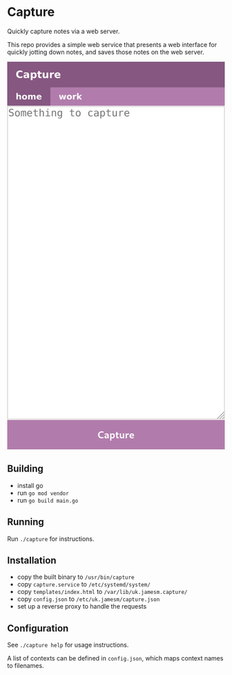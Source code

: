 # Capture

Quickly capture notes via a web server.

This repo provides a simple web service that presents a web interface for quickly jotting down notes,
and saves those notes on the web server.

![Screenshot](screenshot.png)

## Building

* install go
* run `go mod vendor`
* run `go build main.go`

## Running

Run `./capture` for instructions.

## Installation

* copy the built binary to `/usr/bin/capture`
* copy `capture.service` to `/etc/systemd/system/`
* copy `templates/index.html` to `/var/lib/uk.jamesm.capture/`
* copy `config.json` to `/etc/uk.jamesm/capture.json`
* set up a reverse proxy to handle the requests

## Configuration

See `./capture help` for usage instructions.

A list of contexts can be defined in `config.json`, which maps context names to filenames.
